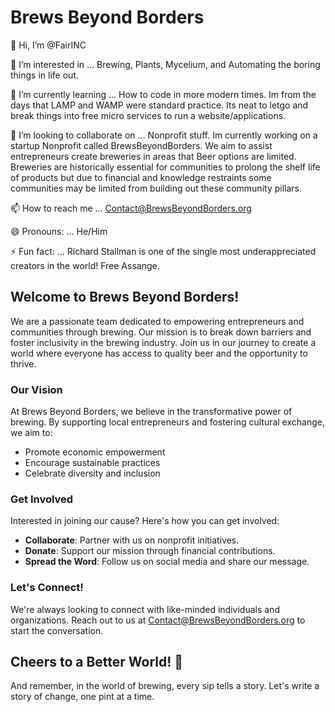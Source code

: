 # Brews Beyond Borders

👋 Hi, I’m @FairINC

👀 I’m interested in ... Brewing, Plants, Mycelium, and Automating the boring things in life out.

🌱 I’m currently learning ... How to code in more modern times. Im from the days that LAMP and WAMP were standard practice. Its neat to letgo and break things into free micro services to run a website/applications.

💞️ I’m looking to collaborate on ... Nonprofit stuff. Im currently working on a startup Nonprofit called BrewsBeyondBorders. We aim to assist entrepreneurs create breweries in areas that Beer options are limited. Breweries are historically essential for communities to prolong the shelf life of products but due to financial and knowledge restraints some communities may be limited from building out these community pillars.

📫 How to reach me ... Contact@BrewsBeyondBorders.org

😄 Pronouns: ... He/Him

⚡ Fun fact: ... Richard Stallman is one of the single most underappreciated creators in the world! Free Assange.

## Welcome to Brews Beyond Borders!

We are a passionate team dedicated to empowering entrepreneurs and communities through brewing. Our mission is to break down barriers and foster inclusivity in the brewing industry. Join us in our journey to create a world where everyone has access to quality beer and the opportunity to thrive.

### Our Vision

At Brews Beyond Borders, we believe in the transformative power of brewing. By supporting local entrepreneurs and fostering cultural exchange, we aim to:

- Promote economic empowerment
- Encourage sustainable practices
- Celebrate diversity and inclusion

### Get Involved

Interested in joining our cause? Here's how you can get involved:

- **Collaborate**: Partner with us on nonprofit initiatives.
- **Donate**: Support our mission through financial contributions.
- **Spread the Word**: Follow us on social media and share our message.

### Let's Connect!

We're always looking to connect with like-minded individuals and organizations. Reach out to us at [Contact@BrewsBeyondBorders.org](mailto:Contact@BrewsBeyondBorders.org) to start the conversation.

## Cheers to a Better World! 🍻

And remember, in the world of brewing, every sip tells a story. Let's write a story of change, one pint at a time.
